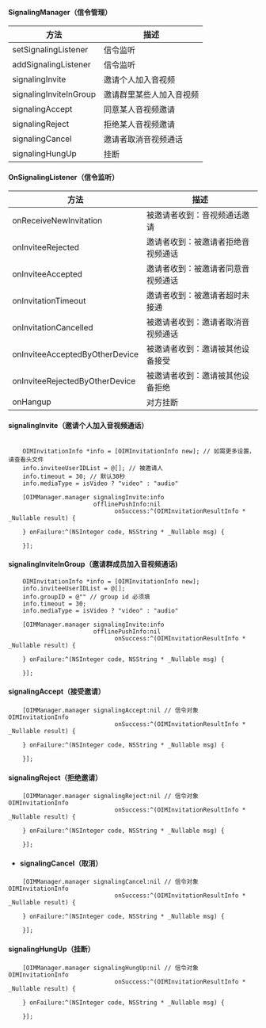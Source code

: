 #### SignalingManager（信令管理）

| 方法                   | 描述                     |
| ---------------------- | ------------------------ |
| setSignalingListener   | 信令监听                 |
| addSignalingListener   | 信令监听                 |
| signalingInvite        | 邀请个人加入音视频       |
| signalingInviteInGroup | 邀请群里某些人加入音视频 |
| signalingAccept        | 同意某人音视频邀请       |
| signalingReject        | 拒绝某人音视频邀请       |
| signalingCancel        | 邀请者取消音视频通话     |
| signalingHungUp        | 挂断                     |



#### OnSignalingListener（信令监听）

| 方法                           | 描述                               |
| ------------------------------ | ---------------------------------- |
| onReceiveNewInvitation         | 被邀请者收到：音视频通话邀请       |
| onInviteeRejected              | 邀请者收到：被邀请者拒绝音视频通话 |
| onInviteeAccepted              | 邀请者收到：被邀请者同意音视频通话 |
| onInvitationTimeout            | 邀请者收到：被邀请者超时未接通     |
| onInvitationCancelled          | 被邀请者收到：邀请者取消音视频通话 |
| onInviteeAcceptedByOtherDevice | 被邀请者收到：邀请被其他设备接受   |
| onInviteeRejectedByOtherDevice | 被邀请者收到：邀请被其他设备拒绝   |
| onHangup                       | 对方挂断                           |



#### signalingInvite（邀请个人加入音视频通话）

```
    
    OIMInvitationInfo *info = [OIMInvitationInfo new]; // 如需更多设置，请查看头文件
    info.inviteeUserIDList = @[]; // 被邀请人
    info.timeout = 30; // 默认30秒
    info.mediaType = isVideo ? "video" : "audio"

    [OIMManager.manager signalingInvite:info
                        offlinePushInfo:nil
                              onSuccess:^(OIMInvitationResultInfo * _Nullable result) {
        
    } onFailure:^(NSInteger code, NSString * _Nullable msg) {
        
    }];

```



#### signalingInviteInGroup（邀请群成员加入音视频通话)

```
    OIMInvitationInfo *info = [OIMInvitationInfo new];
    info.inviteeUserIDList = @[];
    info.groupID = @"" // group id 必须填
    info.timeout = 30;
    info.mediaType = isVideo ? "video" : "audio"

    [OIMManager.manager signalingInvite:info
                        offlinePushInfo:nil
                              onSuccess:^(OIMInvitationResultInfo * _Nullable result) {
        
    } onFailure:^(NSInteger code, NSString * _Nullable msg) {
        
    }];
```



#### signalingAccept（接受邀请）

```
    [OIMManager.manager signalingAccept:nil // 信令对象OIMInvitationInfo
                              onSuccess:^(OIMInvitationResultInfo * _Nullable result) {
        
    } onFailure:^(NSInteger code, NSString * _Nullable msg) {
        
    }];
```



#### signalingReject（拒绝邀请）

```
    [OIMManager.manager signalingReject:nil // 信令对象OIMInvitationInfo
                              onSuccess:^(OIMInvitationResultInfo * _Nullable result) {
        
    } onFailure:^(NSInteger code, NSString * _Nullable msg) {
        
    }];
```



- #### signalingCancel（取消）

```
    [OIMManager.manager signalingCancel:nil // 信令对象OIMInvitationInfo
                              onSuccess:^(OIMInvitationResultInfo * _Nullable result) {
        
    } onFailure:^(NSInteger code, NSString * _Nullable msg) {
        
    }];
```



#### signalingHungUp（挂断）

```
    [OIMManager.manager signalingHungUp:nil // 信令对象OIMInvitationInfo
                              onSuccess:^(OIMInvitationResultInfo * _Nullable result) {
        
    } onFailure:^(NSInteger code, NSString * _Nullable msg) {
        
    }];
```
